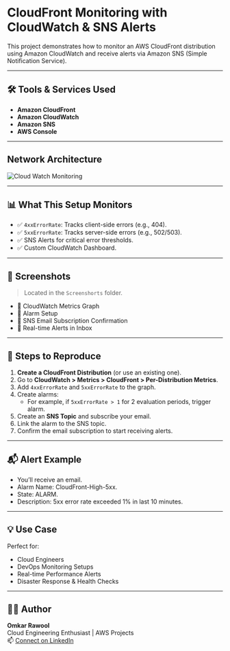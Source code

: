 #  CloudFront Monitoring with CloudWatch & SNS Alerts

This project demonstrates how to monitor an AWS CloudFront distribution using Amazon CloudWatch and receive alerts via Amazon SNS (Simple Notification Service).

---

## 🛠️ Tools & Services Used
- **Amazon CloudFront**
- **Amazon CloudWatch**
- **Amazon SNS**
- **AWS Console**

---

## Network Architecture

![Cloud Watch Monitoring](Architecture/Architecture.png.)

---

## 📊 What This Setup Monitors

- ✅ `4xxErrorRate`: Tracks client-side errors (e.g., 404).
- ✅ `5xxErrorRate`: Tracks server-side errors (e.g., 502/503).
- ✅ SNS Alerts for critical error thresholds.
- ✅ Custom CloudWatch Dashboard.

---

## 📸 Screenshots

> Located in the `Screenshorts` folder.

- 📌 CloudWatch Metrics Graph
- 📌 Alarm Setup
- 📌 SNS Email Subscription Confirmation
- 📌 Real-time Alerts in Inbox

---

## 🚀 Steps to Reproduce

1. **Create a CloudFront Distribution** (or use an existing one).
2. Go to **CloudWatch > Metrics > CloudFront > Per-Distribution Metrics**.
3. Add `4xxErrorRate` and `5xxErrorRate` to the graph.
4. Create alarms:
   - For example, if `5xxErrorRate > 1` for 2 evaluation periods, trigger alarm.
5. Create an **SNS Topic** and subscribe your email.
6. Link the alarm to the SNS topic.
7. Confirm the email subscription to start receiving alerts.

---

## 📬 Alert Example

- You’ll receive an email.
- Alarm Name: CloudFront-High-5xx.
- State: ALARM.
- Description: 5xx error rate exceeded 1% in last 10 minutes.

---

## 💡 Use Case

Perfect for:
- Cloud Engineers
- DevOps Monitoring Setups
- Real-time Performance Alerts
- Disaster Response & Health Checks

---

## 🧑‍💻 Author

**Omkar Rawool**  
Cloud Engineering Enthusiast | AWS Projects  
📫 [Connect on LinkedIn](https://www.linkedin.com/in/omkar-cloud-engineer)

